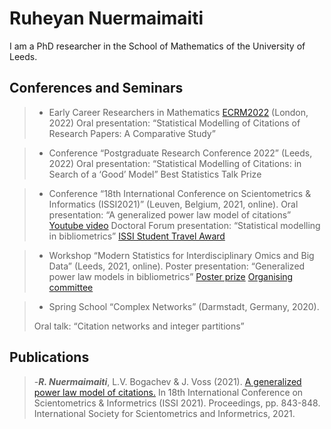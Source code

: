 # Ruheyan Nuermaimaiti

I am a PhD researcher in the School of Mathematics of the University of Leeds. 

## Conferences and Seminars

> * Early Career Researchers in Mathematics [ECRM2022](https://www.homepages.ucl.ac.uk/~ucahwas/ecrm/) (London, 2022) 
> Oral presentation: “Statistical Modelling of Citations of Research Papers: A Comparative Study”

> * Conference “Postgraduate Research Conference 2022” (Leeds, 2022)
> Oral presentation: “Statistical Modelling of Citations: in Search of a ‘Good’ Model” Best Statistics Talk Prize

> * Conference “18th International Conference on Scientometrics & Informatics (ISSI2021)” (Leuven, Belgium, 2021, online).
> Oral presentation: “A generalized power law model of citations” [Youtube video](https://www.youtube.com/watch?v=GlT3H774qL8)
> Doctoral Forum presentation: “Statistical modelling in bibliometrics”
> [ISSI Student Travel Award](https://www.issi-society.org/awards/issi-student-travel-award/)

> * Workshop “Modern Statistics for Interdisciplinary Omics and Big Data” (Leeds, 2021, online).
> Poster presentation: “Generalized power law models in bibliometrics” [Poster prize](https://imforfuture.eu/modern-statistics-for-interdisciplinary-omics-and-big-data/)
> [Organising committee](https://imforfuture.eu/meeting-committees/)

> * Spring School “Complex Networks” (Darmstadt, Germany, 2020).
> 
> Oral talk: “Citation networks and integer partitions”


## Publications

> -***R. Nuermaimaiti***, L.V. Bogachev & J. Voss (2021). [A generalized power law model of citations.](https://eprints.whiterose.ac.uk/179166/) In 18th International Conference on Scientometrics & Informetrics (ISSI 2021). Proceedings, pp. 843-848. International Society for Scientometrics and Informetrics, 2021. 
